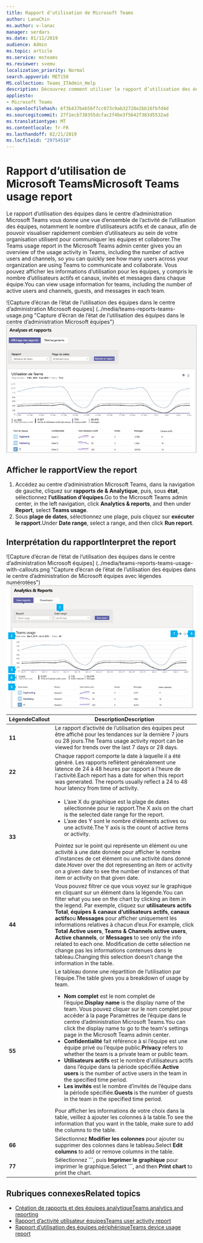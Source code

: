 ```yaml
---
title: Rapport d’utilisation de Microsoft Teams
author: LanaChin
ms.author: v-lanac
manager: serdars
ms.date: 01/11/2019
audience: Admin
ms.topic: article
ms.service: msteams
ms.reviewer: svemu
localization_priority: Normal
search.appverid: MET150
MS.collection: Teams_ITAdmin_Help
description: Découvrez comment utiliser le rapport d’utilisation des équipes dans le centre d’administration Microsoft Teams pour obtenir une vue d’ensemble de l’activité des équipes au sein de votre organisation.
appliesto:
- Microsoft Teams
ms.openlocfilehash: 6f3b437beb56f7cc073c9ab32728e2bb16fbfd4d
ms.sourcegitcommit: 27f1ecb730355dcfac2f4be3f5642f383d5532ad
ms.translationtype: MT
ms.contentlocale: fr-FR
ms.lasthandoff: 02/21/2019
ms.locfileid: "29754518"
---
```

# <a name="microsoft-teams-usage-report"></a><span data-ttu-id="2a69a-103">Rapport d’utilisation de Microsoft Teams</span><span class="sxs-lookup"><span data-stu-id="2a69a-103">Microsoft Teams usage report</span></span>

<span data-ttu-id="2a69a-104">Le rapport d’utilisation des équipes dans le centre d’administration Microsoft Teams vous donne une vue d’ensemble de l’activité de l’utilisation des équipes, notamment le nombre d’utilisateurs actifs et de canaux, afin de pouvoir visualiser rapidement combien d’utilisateurs au sein de votre organisation utilisent pour communiquer les équipes et collaborer.</span><span class="sxs-lookup"><span data-stu-id="2a69a-104">The Teams usage report in the Microsoft Teams admin center gives you an overview of the usage activity in Teams, including the number of active users and channels, so you can quickly see how many users across your organization are using Teams to communicate and collaborate.</span></span> <span data-ttu-id="2a69a-105">Vous pouvez afficher les informations d’utilisation pour les équipes, y compris le nombre d’utilisateurs actifs et canaux, invités et messages dans chaque équipe.</span><span class="sxs-lookup"><span data-stu-id="2a69a-105">You can view usage information for  teams, including the number of active users and channels, guests, and messages in each team.</span></span>

<span data-ttu-id="2a69a-106">![Capture d’écran de l’état de l’utilisation des équipes dans le centre d’administration Microsoft équipes] (../media/teams-reports-teams-usage.png "Capture d’écran de l’état de l’utilisation des équipes dans le centre d’administration Microsoft équipes")</span><span class="sxs-lookup"><span data-stu-id="2a69a-106">![Screen shot of the Teams usage report in the Microsoft Teams admin center](../media/teams-reports-teams-usage.png "Screen shot of the Teams usage report in the Microsoft Teams admin center")</span></span>

## <a name="view-the-report"></a><span data-ttu-id="2a69a-107">Afficher le rapport</span><span class="sxs-lookup"><span data-stu-id="2a69a-107">View the report</span></span>

1. <span data-ttu-id="2a69a-108">Accédez au centre d’administration Microsoft Teams, dans la navigation de gauche, cliquez sur **rapports de & Analytique**, puis, sous **état**, sélectionnez **l’utilisation d’équipes**.</span><span class="sxs-lookup"><span data-stu-id="2a69a-108">Go to the Microsoft Teams admin center, in the left navigation, click **Analytics & reports**, and then under **Report**, select **Teams usage**.</span></span> 
2. <span data-ttu-id="2a69a-109">Sous **plage de dates**, sélectionnez une plage, puis cliquez sur **exécuter le rapport**.</span><span class="sxs-lookup"><span data-stu-id="2a69a-109">Under **Date range**, select a range, and then click **Run report**.</span></span>

## <a name="interpret-the-report"></a><span data-ttu-id="2a69a-110">Interprétation du rapport</span><span class="sxs-lookup"><span data-stu-id="2a69a-110">Interpret the report</span></span>

<span data-ttu-id="2a69a-111">![Capture d’écran de l’état de l’utilisation des équipes dans le centre d’administration Microsoft équipes] (../media/teams-reports-teams-usage-with-callouts.png "Capture d’écran de l’état de l’utilisation des équipes dans le centre d’administration de Microsoft équipes avec légendes numérotées")</span><span class="sxs-lookup"><span data-stu-id="2a69a-111">![Screen shot of the Teams usage report in the Microsoft Teams admin center](../media/teams-reports-teams-usage-with-callouts.png "Screen shot of the Teams usage report in the Microsoft Teams admin center with numbered callouts")</span></span>

|<span data-ttu-id="2a69a-112">Légende</span><span class="sxs-lookup"><span data-stu-id="2a69a-112">Callout</span></span> |<span data-ttu-id="2a69a-113">Description</span><span class="sxs-lookup"><span data-stu-id="2a69a-113">Description</span></span>  |
|--------|-------------|
|<span data-ttu-id="2a69a-114">**1**</span><span class="sxs-lookup"><span data-stu-id="2a69a-114">**1**</span></span>   |<span data-ttu-id="2a69a-115">Le rapport d’activité de l’utilisation des équipes peut être affiché pour les tendances sur la dernière 7 jours ou 28 jours.</span><span class="sxs-lookup"><span data-stu-id="2a69a-115">The Teams usage activity report can be viewed for trends over the last 7 days or 28 days.</span></span> |
|<span data-ttu-id="2a69a-116">**2**</span><span class="sxs-lookup"><span data-stu-id="2a69a-116">**2**</span></span>   |<span data-ttu-id="2a69a-p102">Chaque rapport comporte la date à laquelle il a été généré. Les rapports reflètent généralement une latence de 24 à 48 heures par rapport à l'heure de l'activité.</span><span class="sxs-lookup"><span data-stu-id="2a69a-p102">Each report has a date for when this report was generated. The reports usually reflect a 24 to 48 hour latency from time of activity.</span></span> |
|<span data-ttu-id="2a69a-119">**3**</span><span class="sxs-lookup"><span data-stu-id="2a69a-119">**3**</span></span>   |<ul><li><span data-ttu-id="2a69a-120">L’axe X du graphique est la plage de dates sélectionnée pour le rapport.</span><span class="sxs-lookup"><span data-stu-id="2a69a-120">The X axis on the chart is the selected date range for the report.</span></span></li> <li> <span data-ttu-id="2a69a-121">L’axe des Y sont le nombre d’éléments actives ou une activité.</span><span class="sxs-lookup"><span data-stu-id="2a69a-121">The Y axis is the count of active items or activity.</span></span></li> </ul><span data-ttu-id="2a69a-122">Pointez sur le point qui représente un élément ou une activité à une date donnée pour afficher le nombre d’instances de cet élément ou une activité dans donné date.</span><span class="sxs-lookup"><span data-stu-id="2a69a-122">Hover over the dot representing an item or activity on a given date to see the number of instances of that item or activity on that given date.</span></span>|
|<span data-ttu-id="2a69a-123">**4**</span><span class="sxs-lookup"><span data-stu-id="2a69a-123">**4**</span></span>   |<span data-ttu-id="2a69a-124">Vous pouvez filtrer ce que vous voyez sur le graphique en cliquant sur un élément dans la légende.</span><span class="sxs-lookup"><span data-stu-id="2a69a-124">You can filter what you see on the chart by clicking an item in the legend.</span></span> <span data-ttu-id="2a69a-125">Par exemple, cliquez sur **utilisateurs actifs Total**, **équipes & canaux d’utilisateurs actifs**, **canaux actifs**ou **Messages** pour afficher uniquement les informations relatives à chacun d’eux.</span><span class="sxs-lookup"><span data-stu-id="2a69a-125">For example, click  **Total Active users**, **Teams & Channels active users**,  **Active channels**, or **Messages** to see only the info related to each one.</span></span> <span data-ttu-id="2a69a-126">Modification de cette sélection ne change pas les informations contenues dans le tableau.</span><span class="sxs-lookup"><span data-stu-id="2a69a-126">Changing this selection doesn’t change the information in the table.</span></span> |
|<span data-ttu-id="2a69a-127">**5**</span><span class="sxs-lookup"><span data-stu-id="2a69a-127">**5**</span></span>   |<span data-ttu-id="2a69a-128">Le tableau donne une répartition de l’utilisation par l’équipe.</span><span class="sxs-lookup"><span data-stu-id="2a69a-128">The table gives you a breakdown of usage by team.</span></span> <ul><li><span data-ttu-id="2a69a-129">**Nom complet** est le nom complet de l’équipe.</span><span class="sxs-lookup"><span data-stu-id="2a69a-129">**Display name** is the display name of the team.</span></span> <span data-ttu-id="2a69a-130">Vous pouvez cliquer sur le nom complet pour accéder à la page Paramètres de l’équipe dans le centre d’administration Microsoft Teams.</span><span class="sxs-lookup"><span data-stu-id="2a69a-130">You can click the display name to go to the team's settings page in the Microsoft Teams admin center.</span></span> </li> <li><span data-ttu-id="2a69a-131">**Confidentialité** fait référence à si l’équipe est une équipe privé ou l’équipe public.</span><span class="sxs-lookup"><span data-stu-id="2a69a-131">**Privacy** refers to whether the team is a private team or public team.</span></span></li> <li><span data-ttu-id="2a69a-132">**Utilisateurs actifs** est le nombre d’utilisateurs actifs dans l’équipe dans la période spécifiée.</span><span class="sxs-lookup"><span data-stu-id="2a69a-132">**Active users** is the number of active users in the team in the specified time period.</span></span></li><li><span data-ttu-id="2a69a-133">**Les invités** est le nombre d’invités de l’équipe dans la période spécifiée.</span><span class="sxs-lookup"><span data-stu-id="2a69a-133">**Guests** is the number of guests in the team in the specified time period.</span></span></li> </li> </ul><span data-ttu-id="2a69a-134">Pour afficher les informations de votre choix dans la table, veillez à ajouter les colonnes à la table.</span><span class="sxs-lookup"><span data-stu-id="2a69a-134">To see the information that you want in the table, make sure to add the columns to the table.</span></span> |
|<span data-ttu-id="2a69a-135">**6**</span><span class="sxs-lookup"><span data-stu-id="2a69a-135">**6**</span></span>   |<span data-ttu-id="2a69a-136">Sélectionnez **Modifier les colonnes** pour ajouter ou supprimer des colonnes dans le tableau.</span><span class="sxs-lookup"><span data-stu-id="2a69a-136">Select **Edit columns** to add or remove columns in the table.</span></span> 
|<span data-ttu-id="2a69a-137">**7**</span><span class="sxs-lookup"><span data-stu-id="2a69a-137">**7**</span></span>   |<span data-ttu-id="2a69a-138">Sélectionnez **˙˙˙**, puis **Imprimer le graphique** pour imprimer le graphique.</span><span class="sxs-lookup"><span data-stu-id="2a69a-138">Select **˙˙˙**, and then **Print chart** to print the chart.</span></span> |

## <a name="related-topics"></a><span data-ttu-id="2a69a-139">Rubriques connexes</span><span class="sxs-lookup"><span data-stu-id="2a69a-139">Related topics</span></span>
- [<span data-ttu-id="2a69a-140">Création de rapports et des équipes analytique</span><span class="sxs-lookup"><span data-stu-id="2a69a-140">Teams analytics and reporting</span></span>](teams-reporting-reference.md)
- [<span data-ttu-id="2a69a-141">Rapport d’activité utilisateur équipes</span><span class="sxs-lookup"><span data-stu-id="2a69a-141">Teams user activity report</span></span>](user-activity-report.md)
- [<span data-ttu-id="2a69a-142">Rapport d’utilisation des équipes périphérique</span><span class="sxs-lookup"><span data-stu-id="2a69a-142">Teams device usage report</span></span>](device-usage-report.md)
